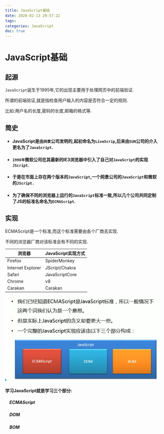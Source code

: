 ```yaml
---
title: JavaScript基础
date: 2020-02-13 20:57:22
tags:
categories: JavaScript
doc: true
---
```


# JavaScript基础

## 起源

`JavaScript`诞生于1995年,它的出现主要用于处理网页中的前端验证.

所谓的前端验证,就是指检查用户输入的内容是否符合一定的规则.

比如:用户名的长度,密码的长度,邮箱的格式等.

## 简史

- #### JavaScript是由`网景`公司发明的,起初命名为`LiveScrip`,后来由`SUN`公司的介入更名为了`JavaScript`.

- #### `1996年`微软公司在其最新的IE3浏览器中引入了自己对`JavaScript`的实现`JScript`.

- #### 于是在市面上存在两个版本的`JavaScript`,一个网景公司的`JavaScript`和微软的`JScript.`

- #### 为了确保不同的浏览器上运行的`JavaScript`标准一致,所以几个公司共同定制了JS的标准名命名为`ECMAScript`.

## 实现

ECMAScript是一个标准,而这个标准需要由各个厂商去实现.

不同的浏览器厂商对该标准会有不同的实现.

| 浏览器            | JavaScript实现方式 |
| ----------------- | ------------------ |
| Firefox           | SpiderMonkey       |
| Internet Explorer | JScript/Chakra     |
| Safari            | JavaScriptCore     |
| Chrome            | v8                 |
| Carakan           | Carakan            |

![1581599560003](/images/javawz/1581599560003-1581599580310.png)

#### 学习JavaScript就是学习三个部分:

##### &emsp;ECMAScript

##### &emsp;DOM

##### &emsp;BOM